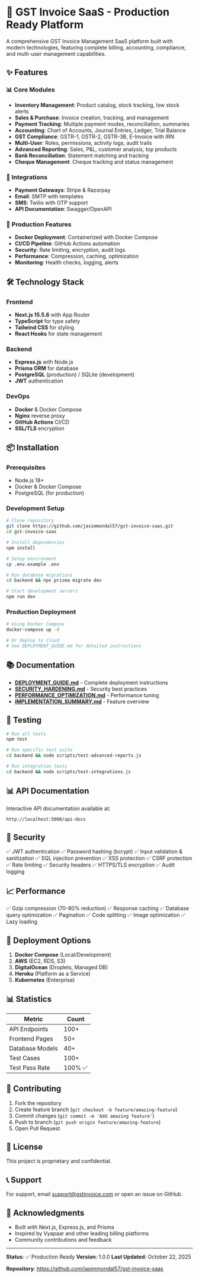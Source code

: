 # 🎉 GST Invoice SaaS - Production Ready Platform

A comprehensive GST Invoice Management SaaS platform built with modern technologies, featuring complete billing, accounting, compliance, and multi-user management capabilities.

## ✨ Features

### 📊 Core Modules
- **Inventory Management**: Product catalog, stock tracking, low stock alerts
- **Sales & Purchase**: Invoice creation, tracking, and management
- **Payment Tracking**: Multiple payment modes, reconciliation, summaries
- **Accounting**: Chart of Accounts, Journal Entries, Ledger, Trial Balance
- **GST Compliance**: GSTR-1, GSTR-2, GSTR-3B, E-Invoice with IRN
- **Multi-User**: Roles, permissions, activity logs, audit trails
- **Advanced Reporting**: Sales, P&L, customer analysis, top products
- **Bank Reconciliation**: Statement matching and tracking
- **Cheque Management**: Cheque tracking and status management

### 🔌 Integrations
- **Payment Gateways**: Stripe & Razorpay
- **Email**: SMTP with templates
- **SMS**: Twilio with OTP support
- **API Documentation**: Swagger/OpenAPI

### 🚀 Production Features
- **Docker Deployment**: Containerized with Docker Compose
- **CI/CD Pipeline**: GitHub Actions automation
- **Security**: Rate limiting, encryption, audit logs
- **Performance**: Compression, caching, optimization
- **Monitoring**: Health checks, logging, alerts

## 🛠️ Technology Stack

### Frontend
- **Next.js 15.5.6** with App Router
- **TypeScript** for type safety
- **Tailwind CSS** for styling
- **React Hooks** for state management

### Backend
- **Express.js** with Node.js
- **Prisma ORM** for database
- **PostgreSQL** (production) / SQLite (development)
- **JWT** authentication

### DevOps
- **Docker** & Docker Compose
- **Nginx** reverse proxy
- **GitHub Actions** CI/CD
- **SSL/TLS** encryption

## 📦 Installation

### Prerequisites
- Node.js 18+
- Docker & Docker Compose
- PostgreSQL (for production)

### Development Setup

```bash
# Clone repository
git clone https://github.com/jasimmondal57/gst-invoice-saas.git
cd gst-invoice-saas

# Install dependencies
npm install

# Setup environment
cp .env.example .env

# Run database migrations
cd backend && npx prisma migrate dev

# Start development servers
npm run dev
```

### Production Deployment

```bash
# Using Docker Compose
docker-compose up -d

# Or deploy to cloud
# See DEPLOYMENT_GUIDE.md for detailed instructions
```

## 📚 Documentation

- **[DEPLOYMENT_GUIDE.md](./DEPLOYMENT_GUIDE.md)** - Complete deployment instructions
- **[SECURITY_HARDENING.md](./SECURITY_HARDENING.md)** - Security best practices
- **[PERFORMANCE_OPTIMIZATION.md](./PERFORMANCE_OPTIMIZATION.md)** - Performance tuning
- **[IMPLEMENTATION_SUMMARY.md](./IMPLEMENTATION_SUMMARY.md)** - Feature overview

## 🧪 Testing

```bash
# Run all tests
npm test

# Run specific test suite
cd backend && node scripts/test-advanced-reports.js

# Run integration tests
cd backend && node scripts/test-integrations.js
```

## 📊 API Documentation

Interactive API documentation available at:
```
http://localhost:5000/api-docs
```

## 🔐 Security

✅ JWT authentication
✅ Password hashing (bcrypt)
✅ Input validation & sanitization
✅ SQL injection prevention
✅ XSS protection
✅ CSRF protection
✅ Rate limiting
✅ Security headers
✅ HTTPS/TLS encryption
✅ Audit logging

## 📈 Performance

✅ Gzip compression (70-80% reduction)
✅ Response caching
✅ Database query optimization
✅ Pagination
✅ Code splitting
✅ Image optimization
✅ Lazy loading

## 🚀 Deployment Options

1. **Docker Compose** (Local/Development)
2. **AWS** (EC2, RDS, S3)
3. **DigitalOcean** (Droplets, Managed DB)
4. **Heroku** (Platform as a Service)
5. **Kubernetes** (Enterprise)

## 📊 Statistics

| Metric | Count |
|--------|-------|
| API Endpoints | 100+ |
| Frontend Pages | 50+ |
| Database Models | 40+ |
| Test Cases | 100+ |
| Test Pass Rate | 100% ✅ |

## 🤝 Contributing

1. Fork the repository
2. Create feature branch (`git checkout -b feature/amazing-feature`)
3. Commit changes (`git commit -m 'Add amazing feature'`)
4. Push to branch (`git push origin feature/amazing-feature`)
5. Open Pull Request

## 📝 License

This project is proprietary and confidential.

## 📞 Support

For support, email support@gstinvoice.com or open an issue on GitHub.

## 🙏 Acknowledgments

- Built with Next.js, Express.js, and Prisma
- Inspired by Vyapaar and other leading billing platforms
- Community contributions and feedback

---

**Status**: ✅ Production Ready
**Version**: 1.0.0
**Last Updated**: October 22, 2025

**Repository**: https://github.com/jasimmondal57/gst-invoice-saas

